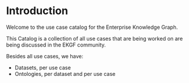 # Introduction

Welcome to the use case catalog for the Enterprise Knowledge Graph.

This Catalog is a collection of all use cases that are being
worked on are being discussed in the EKGF community.

Besides all use cases, we have:

- Datasets, per use case
- Ontologies, per dataset and per use case
